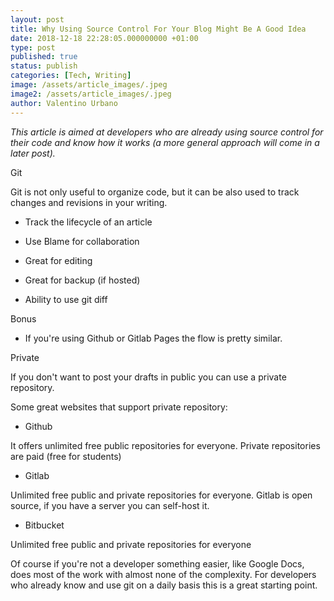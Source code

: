 ```yaml
---
layout: post
title: Why Using Source Control For Your Blog Might Be A Good Idea
date: 2018-12-18 22:28:05.000000000 +01:00
type: post
published: true
status: publish
categories: [Tech, Writing]
image: /assets/article_images/.jpeg
image2: /assets/article_images/.jpeg
author: Valentino Urbano
---
```


_This article is aimed at developers who are already using source control for their code and know how it works (a more general approach will come in a later post)._

Git

Git is not only useful to organize code, but it can be also used to track changes and revisions in your writing.

- Track the lifecycle of an article

- Use Blame for collaboration

- Great for editing

- Great for backup (if hosted)

- Ability to use git diff

Bonus

- If you're using Github or Gitlab Pages the flow is pretty similar.

Private

If you don't want to post your drafts in public you can use a private repository.

Some great websites that support private repository:

- Github

It offers unlimited free public repositories for everyone. Private repositories are paid (free for students)

- Gitlab

Unlimited free public and private repositories for everyone. Gitlab is open source, if you have a server you can self-host it.

- Bitbucket

Unlimited free public and private repositories for everyone

Of course if you're not a developer something easier, like Google Docs, does most of the work with almost none of the complexity. For developers who already know and use git on a daily basis this is a great starting point.
